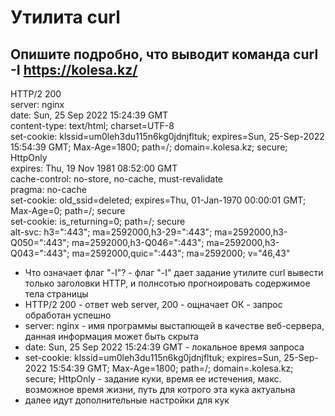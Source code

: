 # Утилита curl

## Опишите подробно, что выводит команда curl -I https://kolesa.kz/
HTTP/2 200  
server: nginx  
date: Sun, 25 Sep 2022 15:24:39 GMT  
content-type: text/html; charset=UTF-8  
set-cookie: klssid=um0leh3du115n6kg0jdnjfltuk; expires=Sun, 25-Sep-2022 15:54:39 GMT; Max-Age=1800; path=/; domain=.kolesa.kz; secure; HttpOnly  
expires: Thu, 19 Nov 1981 08:52:00 GMT  
cache-control: no-store, no-cache, must-revalidate  
pragma: no-cache  
set-cookie: old_ssid=deleted; expires=Thu, 01-Jan-1970 00:00:01 GMT; Max-Age=0; path=/; secure  
set-cookie: is_returning=0; path=/; secure  
alt-svc: h3=":443"; ma=2592000,h3-29=":443"; ma=2592000,h3-Q050=":443"; ma=2592000,h3-Q046=":443"; ma=2592000,h3-Q043=":443"; ma=2592000,quic=":443"; ma=2592000; v="46,43"  

- Что означает флаг "-I"? - флаг "-I" дает задание утилите curl вывести только заголовки HTTP, и полнсотью прогноировать содержимое тела страницы
- HTTP/2 200 - ответ web server, 200 - ощначает ОК - запрос обработан успешно
- server: nginx - имя программы выстапющей в качестве веб-сервера, данная информация может быть скрыта
- date: Sun, 25 Sep 2022 15:24:39 GMT - локальное время запроса
- set-cookie: klssid=um0leh3du115n6kg0jdnjfltuk; expires=Sun, 25-Sep-2022 15:54:39 GMT; Max-Age=1800; path=/; domain=.kolesa.kz; secure; HttpOnly - задание куки, время ее истечения, макс. возможное время жизни, путь для котрого эта кука актуальна
- далее идут дополнительные настройки для кук